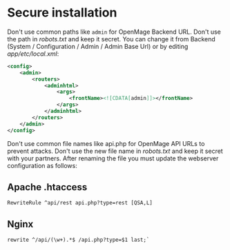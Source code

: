 # Secure installation

Don't use common paths like `admin` for OpenMage Backend URL. Don't use the path in _robots.txt_ and keep it secret. You can change it from Backend (System / Configuration / Admin / Admin Base Url) or by editing _app/etc/local.xml_:

```xml
<config>
    <admin>
        <routers>
            <adminhtml>
                <args>
                    <frontName><![CDATA[admin]]></frontName>
                </args>
            </adminhtml>
        </routers>
    </admin>
</config>
```

Don't use common file names like api.php for OpenMage API URLs to prevent attacks. Don't use the new file name in _robots.txt_ and keep it secret with your partners. After renaming the file you must update the webserver configuration as follows:

## Apache .htaccess
```
RewriteRule ^api/rest api.php?type=rest [QSA,L]
```

## Nginx
```
rewrite ^/api/(\w+).*$ /api.php?type=$1 last;`
```
